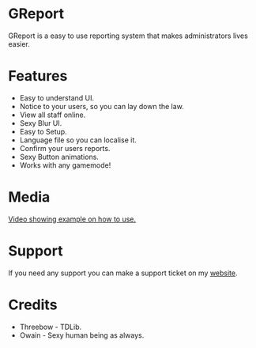 # GReport
GReport is a easy to use reporting system that makes administrators lives easier.

# Features
- Easy to understand UI.
- Notice to your users, so you can lay down the law.
- View all staff online.
- Sexy Blur UI.
- Easy to Setup.
- Language file so you can localise it.
- Confirm your users reports.
- Sexy Button animations.
- Works with any gamemode!

# Media
[Video showing example on how to use.](https://www.youtube.com/watch?v=7hmCD3JwYHw&feature=youtu.be)

# Support
If you need any support you can make a support ticket on my [website](https://livacoweb.000webhostapp.com/index.php).

# Credits
- Threebow - TDLib.
- Owain - Sexy human being as always.
